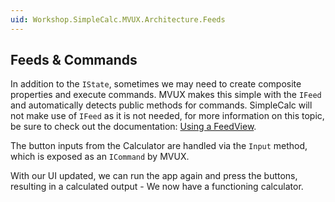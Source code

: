 ```yaml
---
uid: Workshop.SimpleCalc.MVUX.Architecture.Feeds
---
```


## Feeds &amp; Commands

In addition to the `IState`, sometimes we may need to create composite properties and execute commands. MVUX makes this simple with the `IFeed` and automatically detects public methods for commands. SimpleCalc will not make use of `IFeed` as it is not needed, for more information on this topic, be sure to check out the documentation: [Using a FeedView](https://platform.uno/docs/articles/external/uno.extensions/doc/Overview/Reactive/How-tos/SimpleFeed.html#using-a-feedview).

The button inputs from the Calculator are handled via the `Input` method, which is exposed as an `ICommand` by MVUX.

With our UI updated, we can run the app again and press the buttons, resulting in a calculated output - We now have a functioning calculator.
